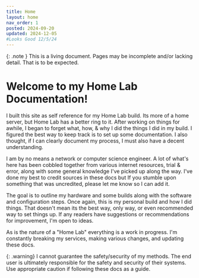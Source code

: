 ```yaml
---
title: Home
layout: home
nav_order: 1
posted: 2024-09-20
updated: 2024-12-05
#Looks Good 12/5/24
---
```


{: .note }
This is a living document. Pages may be incomplete and/or lacking detail. That is to be expected.

# Welcome to my Home Lab Documentation!

I built this site as self reference for my Home Lab build. Its more of a home server, but Home Lab has a better ring to it. After working on things for awhile, I began to forget what, how, & why I did the things I did in my build. I figured the best way to keep track is to set up some documentation. I also thought, if I can clearly document my process, I must also have a decent understanding.

I am by no means a network or computer science engineer. A lot of what's here has been cobbled together from various internet resources, trial & error, along with some general knowledge I've picked up along the way. I've done my best to credit sources in these docs but If you stumble upon something that was uncredited, please let me know so I can add it.

The goal is to outline my hardware and some builds along with the software and configuration steps. Once again, this is my personal build and how I did things. That doesn't mean its the best way, only way, or even recommended way to set things up. If any readers have suggestions or recommendations for improvement, I'm open to ideas.

As is the nature of a "Home Lab" everything is a work in progress. I'm constantly breaking my services, making various changes, and updating these docs.

{: .warning}
I cannot guarantee the safety/security of my methods. The end user is ultimately responsible for the safety and security of their systems. Use appropriate caution if following these docs as a guide.


